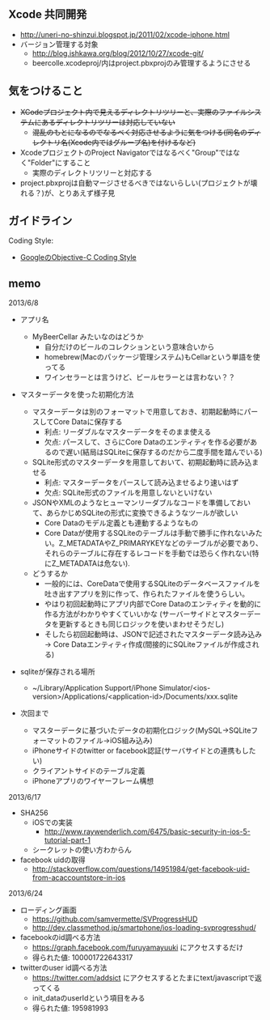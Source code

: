 Xcode 共同開発
--------------
- http://uneri-no-shinzui.blogspot.jp/2011/02/xcode-iphone.html
- バージョン管理する対象
    - http://blog.ishkawa.org/blog/2012/10/27/xcode-git/
    - beercolle.xcodeproj/内はproject.pbxprojのみ管理するようにさせる


気をつけること
--------------
- <s>XCodeプロジェクト内で見えるディレクトリツリーと、実際のファイルシステムにあるディレクトリツリーは対応していない</s>
    - <s>混乱のもとになるのでなるべく対応させるように気をつける(同名のディレクトリ名(Xcode内ではグループ名)を付けるなど)</s>
- XcodeプロジェクトのProject Navigatorではなるべく"Group"ではなく"Folder"にすること
    - 実際のディレクトリツリーと対応する
- project.pbxprojは自動マージさせるべきではないらしい(プロジェクトが壊れる？)が、とりあえず様子見

ガイドライン
------------
Coding Style:

- [GoogleのObjective-C Coding Style](http://google-styleguide.googlecode.com/svn/trunk/objcguide.xml)



memo
------
2013/6/8
- アプリ名
    - MyBeerCellar みたいなのはどうか
        - 自分だけのビールのコレクションという意味合いから
        - homebrew(Macのパッケージ管理システム)もCellarという単語を使ってる
        - ワインセラーとは言うけど、ビールセラーとは言わない？？
- マスターデータを使った初期化方法
    - マスターデータは別のフォーマットで用意しておき、初期起動時にパースしてCore Dataに保存する
        - 利点: リーダブルなマスターデータをそのまま使える
        - 欠点: パースして、さらにCore Dataのエンティティを作る必要があるので遅い(結局はSQLiteに保存するのだから二度手間を踏んでいる)
    - SQLite形式のマスターデータを用意しておいて、初期起動時に読み込ませる
        - 利点: マスターデータをパースして読み込ませるより速いはず
        - 欠点: SQLite形式のファイルを用意しないといけない
    - JSONやXMLのようなヒューマンリーダブルなコードを準備しておいて、あらかじめSQLiteの形式に変換できるようなツールが欲しい
        - Core Dataのモデル定義とも連動するようなもの
        - Core Dataが使用するSQLiteのテーブルは手動で勝手に作れないみたい。Z_METADATAやZ_PRIMARYKEYなどのテーブルが必要であり、
        それらのテーブルに存在するレコードを手動では恐らく作れない(特にZ_METADATAは危ない).
    - どうするか
        - 一般的には、CoreDataで使用するSQLiteのデータベースファイルを吐き出すアプリを別に作って、作られたファイルを使うらしい。
        - やはり初回起動時にアプリ内部でCore Dataのエンティティを動的に作る方法がわかりやすくていいかな
        (サーバーサイドとマスターデータを更新するときも同じロジックを使いまわせそうだし)
        - そしたら初回起動時は、JSONで記述されたマスターデータ読み込み -> Core Dataエンティティ作成(間接的にSQLiteファイルが作成される)
- sqliteが保存される場所
    - ~/Library/Application Support/iPhone Simulator/\<ios-version\>/Applications/\<application-id\>/Documents/xxx.sqlite

- 次回まで
    - マスターデータに基づいたデータの初期化ロジック(MySQL->SQLiteフォーマットのファイル->iOS組み込み)
    - iPhoneサイドのtwitter or facebook認証(サーバサイドとの連携もしたい)
    - クライアントサイドのテーブル定義
    - iPhoneアプリのワイヤーフレーム構想

2013/6/17
- SHA256
    - iOSでの実装
        - http://www.raywenderlich.com/6475/basic-security-in-ios-5-tutorial-part-1
    - シークレットの使い方わからん
- facebook uidの取得
    - http://stackoverflow.com/questions/14951984/get-facebook-uid-from-acaccountstore-in-ios

2013/6/24
- ローディング画面
    - https://github.com/samvermette/SVProgressHUD
    - http://dev.classmethod.jp/smartphone/ios-loading-svprogresshud/
- facebookのid調べる方法
    - https://graph.facebook.com/furuyamayuuki にアクセスするだけ
    - 得られた値: 100001722643317
- twitterのuser id調べる方法
    - https://twitter.com/addsict にアクセスするとたまにtext/javascriptで返ってくる
    - init_dataのuserIdという項目をみる
    - 得られた値: 195981993
